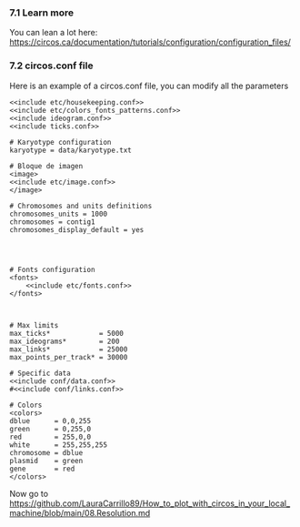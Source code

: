 ### 7.1 Learn more
You can lean a lot here: https://circos.ca/documentation/tutorials/configuration/configuration_files/

### 7.2 circos.conf file
Here is an example of a circos.conf file, you can modify all the parameters

```
<<include etc/housekeeping.conf>>
<<include etc/colors_fonts_patterns.conf>>
<<include ideogram.conf>>
<<include ticks.conf>>

# Karyotype configuration
karyotype = data/karyotype.txt

# Bloque de imagen
<image>
<<include etc/image.conf>>
</image>

# Chromosomes and units definitions
chromosomes_units = 1000
chromosomes = contig1
chromosomes_display_default = yes




# Fonts configuration
<fonts>
    <<include etc/fonts.conf>>
</fonts>



# Max limits
max_ticks*            = 5000
max_ideograms*        = 200
max_links*            = 25000
max_points_per_track* = 30000

# Specific data
<<include conf/data.conf>>
#<<include conf/links.conf>>

# Colors
<colors>
dblue      = 0,0,255
green      = 0,255,0
red        = 255,0,0
white      = 255,255,255
chromosome = dblue
plasmid    = green
gene       = red
</colors>
```

Now go to https://github.com/LauraCarrillo89/How_to_plot_with_circos_in_your_local_machine/blob/main/08.Resolution.md
